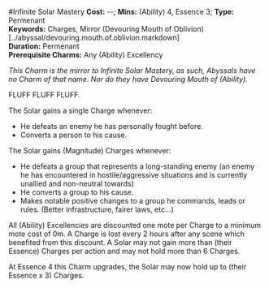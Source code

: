 #Infinite Solar Mastery
**Cost:** --; **Mins:** (Ability) 4, Essence 3; **Type:** Permenant<br />
**Keywords:** Charges, Mirror (Devouring Mouth of Oblivion)[../abyssal/devouring.mouth.of.oblivion.markdown]<br />
**Duration:** Permenant<br />
**Prerequisite Charms:** Any (Ability) Excellency

*This Charm is the mirror to Infinite Solar Mastery, as such, Abyssals have no Charm of that name.  Nor do they have Devouring Mouth of (Ability).*

FLUFF FLUFF FLUFF.

The Solar gains a single Charge whenever:

* He defeats an enemy he has personally fought before.
* Converts a person to his cause.

The Solar gains (Magnitude) Charges whenever:

* He defeats a group that represents a long-standing enemy (an enemy he has encountered in hostile/aggressive situations and is currently unallied and non-neutral towards)
* He converts a group to his cause.
* Makes notable positive changes to a group he commands, leads or rules.  (Better infrastructure, fairer laws, etc...)

All (Ability) Excellencies are discounted one mote per Charge to a minimum mote cost of 0m.
A Charge is lost every 2 hours after any scene which benefited from this discount.
A Solar may not gain more than (their Essence) Charges per action and may not hold more than 6 Charges.

At Essence 4 this Charm upgrades, the Solar may now hold up to (their Essence x 3) Charges.

